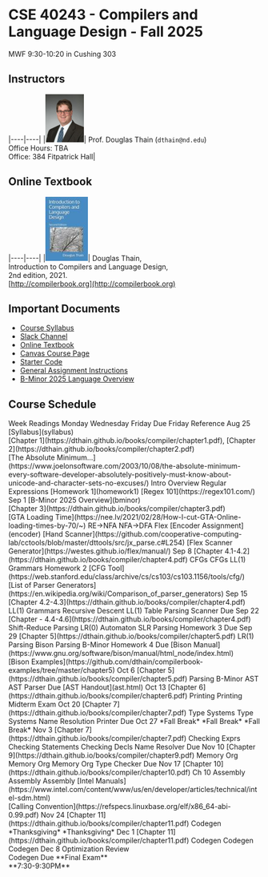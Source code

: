 # CSE 40243 - Compilers and Language Design - Fall 2025

MWF 9:30-10:20 in Cushing 303

## Instructors

|----|----|
|![](images/dthain-small.jpg)| Prof. Douglas Thain (`dthain@nd.edu`)<br> Office Hours: TBA <br> Office: 384 Fitpatrick Hall|

## Online Textbook

|----|----|
|![](images/compilerbook-small.jpg)| Douglas Thain,<br>Introduction to Compilers and Language Design,<br>2nd edition, 2021.<br>[http://compilerbook.org](http://compilerbook.org)

## Important Documents

- [Course Syllabus](syllabus.md)
- [Slack Channel](https://nd-cse.slack.com/channels/compilers-fa25)
- [Online Textbook](http://compilerbook.org)
- [Canvas Course Page](https://canvas.nd.edu/courses/124956)
- [Starter Code](https://github.com/dthain/compilerbook-starter-code)
- [General Assignment Instructions](general)
- [B-Minor 2025 Language Overview](bminor)

## Course Schedule

<th>
<td>
Week
<td>
Readings
<td>
Monday
<td>
Wednesday
<td>
Friday
<td>
Due Friday
<td>
Reference

<tr>
<td>
Aug 25
<td>
[Syllabus](syllabus)<br>
[Chapter 1](https://dthain.github.io/books/compiler/chapter1.pdf), [Chapter 2](https://dthain.github.io/books/compiler/chapter2.pdf)<br>
[The Absolute Minimum...](https://www.joelonsoftware.com/2003/10/08/the-absolute-minimum-every-software-developer-absolutely-positively-must-know-about-unicode-and-character-sets-no-excuses/) 
<td>
Intro
<td>
Overview
<td>
Regular Expressions
<td>
[Homework 1](homework1)
<td>
[Regex 101](https://regex101.com/)

<tr>
<td>
Sep 1
<td>
[B-Minor 2025 Overview](bminor)<br>
[Chapter 3](https://dthain.github.io/books/compiler/chapter3.pdf)<br>
[GTA Loading Time](https://nee.lv/2021/02/28/How-I-cut-GTA-Online-loading-times-by-70/~)
<td>
RE->NFA
<td>
NFA->DFA
<td>
Flex
<td>
[Encoder Assignment](encoder)
<td>
[Hand Scanner](https://github.com/cooperative-computing-lab/cctools/blob/master/dttools/src/jx_parse.c#L254)  
[Flex Scanner Generator](https://westes.github.io/flex/manual/)

<tr>
<td>
Sep 8
<td>
[Chapter 4.1-4.2](https://dthain.github.io/books/compiler/chapter4.pdf)
<td>
CFGs
<td>
CFGs
<td>
LL(1) Grammars
<td>
Homework 2
<td>
[CFG Tool](https://web.stanford.edu/class/archive/cs/cs103/cs103.1156/tools/cfg/)
[List of Parser Generators](https://en.wikipedia.org/wiki/Comparison_of_parser_generators)

<tr>
<td>
Sep 15
<td>
[Chapter 4.2-4.3](https://dthain.github.io/books/compiler/chapter4.pdf)
<td>
LL(1) Grammars
<td>
Recursive Descent
<td>
LL(1) Table Parsing
<td>
Scanner Due
<td>

<tr>
<td>
Sep 22
<td>
[Chapter - 4.4-4.6](https://dthain.github.io/books/compiler/chapter4.pdf)
<td>
Shift-Reduce Parsing
<td>
LR(0) Automaton
<td>
SLR Parsing
<td>
Homework 3 Due


<tr>
<td>
Sep 29
<td>
[Chapter 5](https://dthain.github.io/books/compiler/chapter5.pdf)
<td>
LR(1) Parsing
<td>
Bison
<td>
Parsing B-Minor
<td>
Homework 4 Due
<td>
[Bison Manual](https://www.gnu.org/software/bison/manual/html_node/index.html)
<br>
[Bison Examples](https://github.com/dthain/compilerbook-examples/tree/master/chapter5)

<tr>
<td>
Oct 6
<td>
[Chapter 5](https://dthain.github.io/books/compiler/chapter5.pdf)
<td>
Parsing B-Minor
<td>
AST
<td>
AST
<td>
Parser Due
<td>
[AST Handout](ast.html)

<tr>
<td>
Oct 13
<td>
[Chapter 6](https://dthain.github.io/books/compiler/chapter6.pdf)
<td>
Printing
<td>
Printing
<td>
Midterm Exam
<td>

<tr>
<td>
Oct 20
<td>
[Chapter 7](https://dthain.github.io/books/compiler/chapter7.pdf)
<td>
Type Systems
<td>
Type Systems
<td>
Name Resolution
<td>
Printer Due

<tr>
<td>
Oct 27
<td>
<td>*Fall Break*
<td>*Fall Break*
<td>*Fall Break*
<td>
<td>

<tr>
<td>
Nov 3
<td>
[Chapter 7](https://dthain.github.io/books/compiler/chapter7.pdf)
<td>
<td>Checking Exprs
<td>Checking Statements
<td>Checking Decls
<td>Name Resolver Due
<td>

<tr>
<td>
Nov 10
<td>
[Chapter 9](https://dthain.github.io/books/compiler/chapter9.pdf)
<td>Memory Org
<td>Memory Org
<td>Memory Org
<td>Type Checker Due
<td>

<tr>
<td>
Nov 17
<td>
[Chapter 10](https://dthain.github.io/books/compiler/chapter10.pdf)
Ch 10
<td>Assembly
<td>Assembly
<td>Assembly
<td>
<td>[Intel Manuals](https://www.intel.com/content/www/us/en/developer/articles/technical/intel-sdm.html)
<br>
[Calling Convention](https://refspecs.linuxbase.org/elf/x86_64-abi-0.99.pdf)

<tr>
<td>
Nov 24
<td>
[Chapter 11](https://dthain.github.io/books/compiler/chapter11.pdf)
<td>Codegen
<td>*Thanksgiving*
<td>*Thanksgiving*
<td>
<td>

<tr>
<td>
Dec 1
<td>
[Chapter 11](https://dthain.github.io/books/compiler/chapter11.pdf)
<td>Codegen
<td>Codegen
<td>Codegen
<td>
<td>

<tr>
<td>
Dec 8
<td> Optimization
<td> Review<br>Codegen Due
<td> **Final Exam**<br>**7:30-9:30PM**
<td>
<td>
</table>